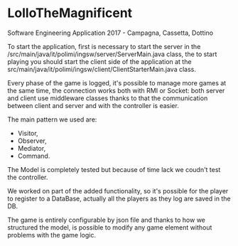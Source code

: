 # LolloTheMagnificent
Software Engineering Application 2017 - Campagna, Cassetta, Dottino

To start the application, first is necessary to start the server in the
/src/main/java/it/polimi/ingsw/server/ServerMain.java
class, the to start playing you should start the client side of the application
at the src/main/java/it/polimi/ingsw/client/ClientStarterMain.java class.

Every phase of the game is logged, it's possible to manage more games at the same time,
the connection works both with RMI or Socket:
both server and client use middleware classes thanks to that the communication between client 
and server and with the controller is easier.

The main pattern we used are:
- Visitor,
- Observer,
- Mediator,
- Command.

The Model is completely tested but because of time lack we coudn't test the controller.

We worked on part of the added functionality, so it's possible for the player to register to a DataBase,
actually all the players as they log are saved in the DB.

The game is entirely configurable by json file and thanks to how we structured the model, is possible to modify any game element
without problems with the game logic.
